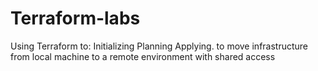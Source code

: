 # Terraform-labs
Using Terraform to:
Initializing
Planning
Applying.
to move infrastructure from local machine to a remote environment with shared access
